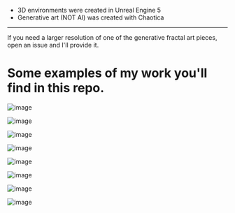 - 3D environments were created in Unreal Engine 5
- Generative art (NOT AI) was created with Chaotica

-----
If you need a larger resolution of one of the generative fractal art pieces, open an issue and I'll provide it.


# Some examples of my work you'll find in this repo.
![image](https://github.com/EternityX/art-projects/assets/4403000/931f4092-f8d0-40a9-b0f3-ad65df0a4ab3)

![image](https://github.com/EternityX/art-projects/assets/4403000/f9dc3b8b-ffb9-4828-b832-d7cd27e24ae3)

![image](https://github.com/EternityX/art-projects/assets/4403000/e5b08cf0-2b62-4286-a534-e2d52e06b36b)

![image](https://github.com/EternityX/art-projects/assets/4403000/0188baa3-f410-447f-9e40-93ecaaec95ee)

![image](https://github.com/EternityX/art-projects/assets/4403000/5f9c8ecc-448e-4096-99cc-23df7328ba20)

![image](https://github.com/EternityX/art-projects/assets/4403000/4d589b48-08ef-4f52-918c-bd885be0d0f9)

![image](https://github.com/EternityX/art-projects/assets/4403000/cb722125-8ad7-40b2-b179-b8ac6a3f7b03)

![image](https://github.com/EternityX/art-projects/assets/4403000/f1344c1a-87bd-4d60-ae14-cbd82961627f)
